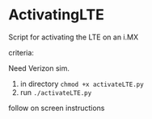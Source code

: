 # ActivatingLTE
Script for activating the LTE on an i.MX

criteria:

Need Verizon sim.

1) in directory `chmod +x activateLTE.py` 
2) run `./activateLTE.py `

follow on screen instructions
